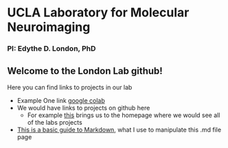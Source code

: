 # UCLA Laboratory for Molecular Neuroimaging #
### PI: Edythe D. London, PhD
## Welcome to the London Lab github!
Here you can find links to projects in our lab
* Example One link 
[google colab](https://colab.research.google.com/drive/1t89nutxl23vKDcSRwXDW6XPSBDbma-DT?authuser=1#scrollTo=jnXFJivXVhuV)
* We would have links to projects on github here
  * For example [this](https://github.com/LondonLMN) brings us to the homepage where we would see all of the labs projects 
* [This is a basic guide to Markdown](https://guides.github.com/features/mastering-markdown/), what I use to manipulate this .md file page
